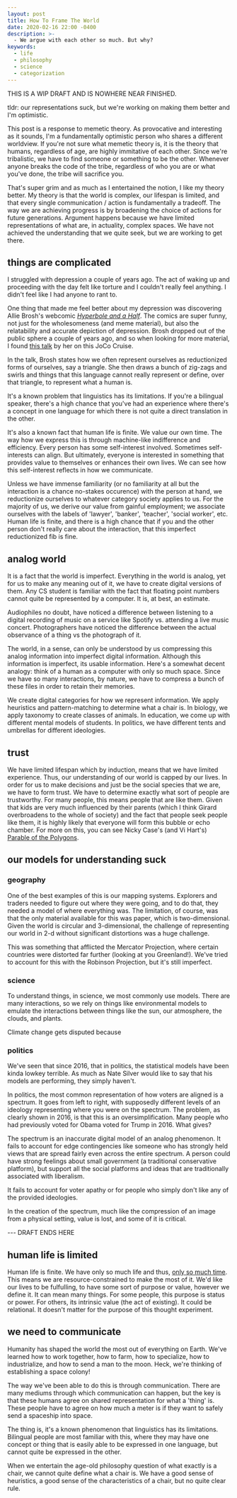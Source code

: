 ```yaml
---
layout: post
title: How To Frame The World
date: 2020-02-16 22:00 -0400
description: >-
  - We argue with each other so much. But why?
keywords:
  - life
  - philosophy
  - science
  - categorization
---
```


THIS IS A WIP DRAFT AND IS NOWHERE NEAR FINISHED.

tldr: our representations suck, but we're working on making them better and I'm optimistic.

This post is a response to memetic theory. As provocative and interesting as it sounds, I'm a fundamentally optimistic person who shares a different worldview. If you're not sure what memetic theory is, it is the theory that humans, regardless of age, are highly immitative of each other. Since we're tribalistic, we have to find someone or something to be the other. Whenever anyone breaks the code of the tribe, regardless of who you are or what you've done, the tribe will sacrifice you.

That's super grim and as much as I entertained the notion, I like my theory better. My theory is that the world is complex, our lifespan is limited, and that every single communication / action is fundamentally a tradeoff. The way we are achieving progress is by broadening the choice of actions for future generations. Argument happens because we have limited representations of what are, in actuality, complex spaces. We have not achieved the understanding that we quite seek, but we are working to get there.

## things are complicated

I struggled with depression a couple of years ago. The act of waking up and proceeding with the day felt like torture and I couldn't really feel anything. I didn't feel like I had anyone to rant to.

One thing that made me feel better about my depression was discovering Allie Brosh's webcomic [_Hyperbole and a Half_](https://hyperboleandahalf.blogspot.com). The comics are super funny, not just for the wholesomeness (and meme material), but also the relatability and accurate depiction of depression. Brosh dropped out of the public sphere a couple of years ago, and so when looking for more material, I found [this talk](https://www.youtube.com/watch?v=Kl8_g72zEUQ) by her on this JoCo Cruise.

In the talk, Brosh states how we often represent ourselves as reductionized forms of ourselves, say a triangle. She then draws a bunch of zig-zags and swirls and things that this language cannot really represent or define, over that triangle, to represent what a human is.

It's a known problem that linguistics has its limitations. If you're a bilingual speaker, there's a high chance that you've had an experience where there's a concept in one language for which there is not quite a direct translation in the other.

It's also a known fact that human life is finite. We value our own time. The way how we express this is through machine-like indifference and efficiency. Every person has some self-interest involved. Sometimes self-interests can align. But ultimately, everyone is interested in something that provides value to themselves or enhances their own lives. We can see how this self-interest reflects in how we communicate.

Unless we have immense familiarity (or no familiarity at all but the interaction is a chance no-stakes occurence) with the person at hand, we reductionize ourselves to whatever category society applies to us. For the majority of us, we derive our value from gainful employment; we associate ourselves with the labels of 'lawyer', 'banker', 'teacher', 'social worker', etc. Human life is finite, and there is a high chance that if you and the other person don't really care about the interaction, that this imperfect reductionized fib is fine.

## analog world

It is a fact that the world is imperfect. Everything in the world is analog, yet for us to make any meaning out of it, we have to create digital versions of them. Any CS student is familiar with the fact that floating point numbers cannot quite be represented by a computer. It is, at best, an estimate.

Audiophiles no doubt, have noticed a difference between listening to a digital recording of music on a service like Spotify vs. attending a live music concert. Photographers have noticed the difference between the actual observance of a thing vs the photograph of it.

The world, in a sense, can only be understood by us compressing this analog information into imperfect digital information. Although this information is imperfect, its usable information. Here's a somewhat decent analogy: think of a human as a computer with only so much space. Since we have so many interactions, by nature, we have to compress a bunch of these files in order to retain their memories.

We create digital categories for how we represent information. We apply heuristics and pattern-matching to determine what a chair is. In biology, we apply taxonomy to create classes of animals. In education, we come up with different mental models of students. In politics, we have different tents and umbrellas for different ideologies.

## trust

We have limited lifespan which by induction, means that we have limited experience. Thus, our understanding of our world is capped by our lives. In order for us to make decisions and just be the social species that we are, we have to form trust. We have to determine exactly what sort of people are trustworthy. For many people, this means people that are like them. Given that kids are very much influenced by their parents (which I think Girard overbroadens to the whole of society) and the fact that people seek people like them, it is highly likely that everyone will form this bubble or echo chamber. For more on this, you can see Nicky Case's (and Vi Hart's) [Parable of the Polygons](https://ncase.me/polygons/).

## our models for understanding suck

### geography

One of the best examples of this is our mapping systems. Explorers and traders needed to figure out where they were going, and to do that, they needed a model of where everything was. The limitation, of course, was that the only material available for this was paper, which is two-dimensional. Given the world is circular and 3-dimensional, the challenge of representing our world in 2-d without significant distortions was a huge challenge.

This was something that afflicted the Mercator Projection, where certain countries were distorted far further (looking at you Greenland!). We've tried to account for this with the Robinson Projection, but it's still imperfect.

### science

To understand things, in science, we most commonly use models. There are many interactions, so we rely on things like environmental models to emulate the interactions between things like the sun, our atmosphere, the clouds, and plants.

Climate change gets disputed because

### politics

We've seen that since 2016, that in politics, the statistical models have been kinda lowkey terrible. As much as Nate Silver would like to say that his models are performing, they simply haven't.

In politics, the most common representation of how voters are aligned is a spectrum. It goes from left to right, with supposedly different levels of an ideology representing where you were on the spectrum. The problem, as clearly shown in 2016, is that this is an oversimplification. Many people who had previously voted for Obama voted for Trump in 2016. What gives?

The spectrum is an inaccurate digital model of an analog phenomenon. It fails to account for edge contingencies like someone who has strongly held views that are spread fairly even across the entire spectrum. A person could have strong feelings about small government (a traditional conservative platform), but support all the social platforms and ideas that are traditionally associated with liberalism.

It fails to account for voter apathy or for people who simply don't like any of the provided ideologies.

In the creation of the spectrum, much like the compression of an image from a physical setting, value is lost, and some of it is critical.

--- DRAFT ENDS HERE

## human life is limited

Human life is finite. We have only so much life and thus, [only so much time](https://waitbutwhy.com/2014/05/life-weeks.html). This means we are resource-constrained to make the most of it. We'd like our lives to be fulfulling, to have some sort of purpose or value, however we define it. It can mean many things. For some people, this purpose is status or power. For others, its intrinsic value (the act of existing). It could be relational. It doesn't matter for the purpose of this thought experiment.

## we need to communicate

Humanity has shaped the world the most out of everything on Earth. We've learned how to work together, how to farm, how to specialize, how to industrialize, and how to send a man to the moon. Heck, we're thinking of establishing a space colony!

The way we've been able to do this is through communication. There are many mediums through which communication can happen, but the key is that these humans agree on shared representation for what a 'thing' is. These people have to agree on how much a meter is if they want to safely send a spaceship into space.

The thing is, it's a known phenomenon that linguistics has its limitations. Bilingual people are most familiar with this, where they may have one concept or thing that is easily able to be expressed in one language, but cannot quite be expressed in the other.

When we entertain the age-old philosophy question of what exactly is a chair, we cannot quite define what a chair is. We have a good sense of heuristics, a good sense of the characteristics of a chair, but no quite clear rule.
